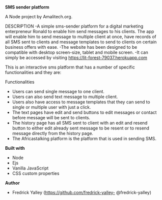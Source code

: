 **SMS sender platform**

A Node project by Amalitech.org.


DESCRIPTION -A simple sms-sender platform for a digital marketing enterpreneur Ronald to enable him send messages to his clients. The app will enable him to send message to multiple client at once, have records of all SMS sent to clients and message templates to send to clients on certain business offers with ease. -The website has been designed to be compatible with desktop screen-size, tablet and mobile screen. -It can simply be accessed by visiting https://lit-forest-79037.herokuapp.com

This is an interactive sms platform that has a number of specific functionalities and they are:

Functionalities
* Users can send single message to one client.
* Users can also send text message to multiple client.
* Users also have access to message templates that they can send to single or multiple user with just a click.
* The text pages have edit and send buttons to edit messages or contact before message will be sent to clients.
* The history page has all SMS sent to client with an edit and resend button to either edit already sent message to be resent or to resend message directly from the history page.
* The Africastalking platform is the platform that is used in sending SMS.


**Built with**
- Node 
- Ejs
- Vanilla JavaScript
- CSS custom properties

 **Author**
- Fredrick Yalley (https://github.com/fredrick-yalley- @fredrick-yalley)